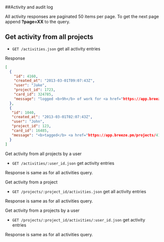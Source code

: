 ##Activity and audit log

All activity responses are paginated 50 items per page. To get the next page append **?page=XX** to the query.

## Get activity from all projects
* `GET /activities.json` get all activity entries

Response
```json
[
  {
    "id": 4160,
    "created_at": "2013-03-01T09:07:43Z",
    "user": "Jake",
    "project_id": 1723,
    "card_id": 324785,
    "message": "logged <b>9h</b> of work for <a href="https://app.breeze.pm/projects/4186-name-the-project/cards/71399-asd-asd">Task name</a>",
  },
  {
   "id": 1040,
   "created_at": "2013-03-01T02:07:43Z",
   "user": "John",
   "project_id": 123,
   "card_id": 16485,
   "message": "<b>tagged</b> <a href="https://app.breeze.pm/projects/4186-aaaaaname-the-project/cards/70327-asdasd">Task name</a> with <b> bugs</b>",
  }
] 
```

Get activity from all projects by a user
* `GET /activities/:user_id.json` get activity entries

Response is same as for all activities query.

Get activity from a project
* `GET /projects/:project_id/activities.json` get all activity entries

Response is same as for all activities query.

Get activity from a projects by a user
* `GET /projects/:project_id/activities/:user_id.json` get activity entries

Response is same as for all activities query.
